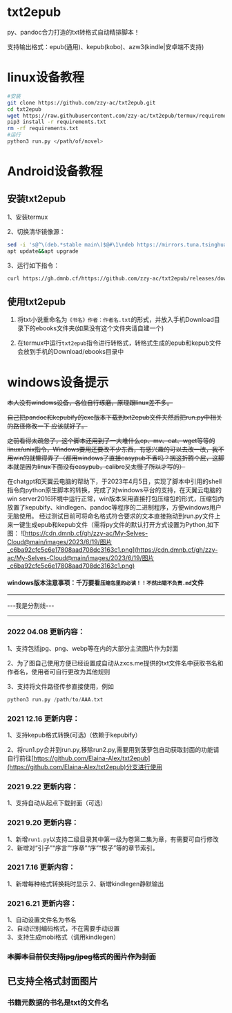 # txt2epub

py、pandoc合力打造的txt转格式自动精排脚本！

支持输出格式：epub(通用)、kepub(kobo)、azw3(kindle|安卓端不支持)

# linux设备教程

```bash
#安装
git clone https://github.com/zzy-ac/txt2epub.git
cd txt2epub
wget https://raw.githubusercontent.com/zzy-ac/txt2epub/termux/requirements.txt
pip3 install -r requirements.txt
rm -rf requirements.txt
#运行
python3 run.py </path/of/novel>
```

# Android设备教程

## 安装txt2epub

1、安装termux

2、切换清华镜像源：

```bash
sed -i 's@^\(deb.*stable main\)$@#\1\ndeb https://mirrors.tuna.tsinghua.edu.cn/termux/apt/termux-main stable main@' $PREFIX/etc/apt/sources.list
apt update&&apt upgrade
```

3、运行如下指令：

```bash
curl https://gh.dmnb.cf/https://github.com/zzy-ac/txt2epub/releases/download/files/install.sh | bash
```

## 使用txt2epub

1. 将txt小说重命名为`《书名》作者：作者名.txt`的形式，并放入手机Download目录下的ebooks文件夹(如果没有这个文件夹请自建一个)

2. 在termux中运行`txt2epub`指令进行转格式，转格式生成的epub和kepub文件会放到手机的Download/ebooks目录中

# windows设备提示

~~本人没有windows设备，各位自行琢磨，原理跟linux差不多。~~

~~自己把pandoc和kepubify的exe版本下载到txt2epub文件夹然后把run.py中相关的路径修改一下 应该就好了。~~

~~之前看得太疏忽了，这个脚本还用到了一大堆什么cp、mv、cat、wget等等的linux/unix指令，Windows要用还要改不少东西，有感兴趣的可以去改一改，我不用win的就懒得弄了（都用windows了直接easypub不香吗？搁这折腾个屁，这脚本就是因为linux下面没有easypub，calibre又太慢了所以才写的）~~

在chatgpt和天翼云电脑的帮助下，于2023年4月5日，实现了脚本中引用的shell指令向python原生脚本的转换，完成了对windows平台的支持，在天翼云电脑的win server2016环境中运行正常，win版本采用直接打包压缩包的形式，压缩包内放置了kepubify、kindlegen、pandoc等程序的二进制程序，方便windows用户无脑使用。
经过测试目前可将命名格式符合要求的文本直接拖动到run.py文件上来一键生成epub和kepub文件（需将py文件的默认打开方式设置为Python,如下图：
![https://cdn.dmnb.cf/gh/zzy-ac/My-Selves-Cloud@main/images/2023/6/19/图片_c6ba92cfc5c6e17808aad708dc3163c1.png](https://cdn.dmnb.cf/gh/zzy-ac/My-Selves-Cloud@main/images/2023/6/19/图片_c6ba92cfc5c6e17808aad708dc3163c1.png)

#### windows版本注意事项：千万要看`压缩包里的必读！！不然出错不负责.md`文件

---

---我是分割线---

---



### 2022 04.08 更新内容：

1、支持包括jpg、png、webp等在内的大部分主流图片作为封面

2、为了图自己使用方便已经设置成自动从zxcs.me提供的txt文件名中获取书名和作者名，使用者可自行更改为其他规则

3、支持将文件路径传参直接使用，例如

```python
python3 run.py /path/to/AAA.txt
```

### 2021 12.16 更新内容：

1、支持kepub格式转换(可选)（依赖于kepubify）

2、将run1.py合并到run.py,移除run2.py,需要用到菠萝包自动获取封面的功能请自行前往[https://github.com/Elaina-Alex/txt2epub](https://github.com/Elaina-Alex/txt2epub)分支进行使用

### 2021 9.22  更新内容：

1、支持自动从起点下载封面（可选）

### 2021 9.20  更新内容：
1、新增<code>run1.py</code>以支持二级目录其中第一级为卷第二集为章，有需要可自行修改
2、新增对“引子”“序言”“序章”“序”“楔子”等的章节索引。
### 2021 7.16  更新内容：
1、新增每种格式转换耗时显示
2、新增kindlegen静默输出
### 2021 6.21  更新内容：
1、自动设置文件名为书名<br/>
2、自动识别编码格式，不在需要手动设置<br/>
3、支持生成mobi格式（调用kindlegen）<br/>



### ~~本脚本目前仅支持jpg/jpeg格式的图片作为封面~~

## 已支持全格式封面图片

### 书籍元数据的书名是txt的文件名
